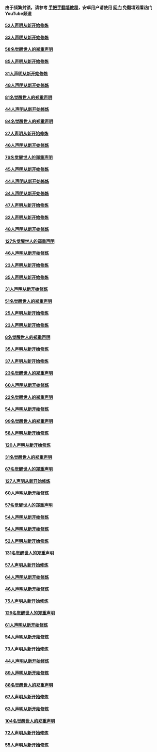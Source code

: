 #### 由于频繁封锁，请参考 [手把手翻墙教程](https://github.com/gfw-breaker/guides/wiki/)，安卓用户请使用 [网门](https://github.com/gfw-breaker/nogfw/blob/master/dl.md?t=03110400) 免翻墙观看热门YouTube频道 

#### [52人声明从新开始修炼](../pages/91/421846.md?t=03110400) 

#### [33人声明从新开始修炼](../pages/91/421804.md?t=03110400) 

#### [58名觉醒世人的郑重声明](../pages/91/421845.md?t=03110400) 

#### [85人声明从新开始修炼](../pages/91/421769.md?t=03110400) 

#### [31人声明从新开始修炼](../pages/91/421763.md?t=03110400) 

#### [48人声明从新开始修炼](../pages/91/421605.md?t=03110400) 

#### [81名觉醒世人的郑重声明](../pages/91/421656.md?t=03110400) 

#### [44人声明从新开始修炼](../pages/91/421544.md?t=03110400) 

#### [84名觉醒世人的郑重声明](../pages/91/421543.md?t=03110400) 

#### [27人声明从新开始修炼](../pages/91/421465.md?t=03110400) 

#### [46人声明从新开始修炼](../pages/91/421454.md?t=03110400) 

#### [76名觉醒世人的郑重声明](../pages/91/421453.md?t=03110400) 

#### [45人声明从新开始修炼](../pages/91/421452.md?t=03110400) 

#### [44人声明从新开始修炼](../pages/91/421422.md?t=03110400) 

#### [34人声明从新开始修炼](../pages/91/421322.md?t=03110400) 

#### [47人声明从新开始修炼](../pages/91/421264.md?t=03110400) 

#### [32人声明从新开始修炼](../pages/91/421225.md?t=03110400) 

#### [48人声明从新开始修炼](../pages/91/421202.md?t=03110400) 

#### [127名觉醒世人的郑重声明](../pages/91/421224.md?t=03110400) 

#### [46人声明从新开始修炼](../pages/91/421203.md?t=03110400) 

#### [23人声明从新开始修炼](../pages/91/421138.md?t=03110400) 

#### [35人声明从新开始修炼](../pages/91/421122.md?t=03110400) 

#### [31人声明从新开始修炼](../pages/91/421081.md?t=03110400) 

#### [51名觉醒世人的郑重声明](../pages/91/421080.md?t=03110400) 

#### [25人声明从新开始修炼](../pages/91/421020.md?t=03110400) 

#### [23人声明从新开始修炼](../pages/91/420884.md?t=03110400) 

#### [8名觉醒世人的郑重声明](../pages/91/420883.md?t=03110400) 

#### [35人声明从新开始修炼](../pages/91/420809.md?t=03110400) 

#### [37人声明从新开始修炼](../pages/91/420766.md?t=03110400) 

#### [23名觉醒世人的郑重声明](../pages/91/420765.md?t=03110400) 

#### [60人声明从新开始修炼](../pages/91/420727.md?t=03110400) 

#### [22名觉醒世人的郑重声明](../pages/91/420726.md?t=03110400) 

#### [54人声明从新开始修炼](../pages/91/420529.md?t=03110400) 

#### [99名觉醒世人的郑重声明](../pages/91/420528.md?t=03110400) 

#### [58人声明从新开始修炼](../pages/91/420198.md?t=03110400) 

#### [120人声明从新开始修炼](../pages/91/420141.md?t=03110400) 

#### [31名觉醒世人的郑重声明](../pages/91/420197.md?t=03110400) 

#### [67名觉醒世人的郑重声明](../pages/91/420140.md?t=03110400) 

#### [127人声明从新开始修炼](../pages/91/420082.md?t=03110400) 

#### [60人声明从新开始修炼](../pages/91/420081.md?t=03110400) 

#### [57名觉醒世人的郑重声明](../pages/91/420080.md?t=03110400) 

#### [54人声明从新开始修炼](../pages/91/419533.md?t=03110400) 

#### [54人声明从新开始修炼](../pages/91/419532.md?t=03110400) 

#### [52人声明从新开始修炼](../pages/91/419531.md?t=03110400) 

#### [131名觉醒世人的郑重声明](../pages/91/419530.md?t=03110400) 

#### [57人声明从新开始修炼](../pages/91/419430.md?t=03110400) 

#### [64人声明从新开始修炼](../pages/91/419429.md?t=03110400) 

#### [46人声明从新开始修炼](../pages/91/419428.md?t=03110400) 

#### [75人声明从新开始修炼](../pages/91/419427.md?t=03110400) 

#### [129名觉醒世人的郑重声明](../pages/91/419426.md?t=03110400) 

#### [61人声明从新开始修炼](../pages/91/419198.md?t=03110400) 

#### [54人声明从新开始修炼](../pages/91/419197.md?t=03110400) 

#### [73人声明从新开始修炼](../pages/91/419196.md?t=03110400) 

#### [44人声明从新开始修炼](../pages/91/419075.md?t=03110400) 

#### [89人声明从新开始修炼](../pages/91/419074.md?t=03110400) 

#### [88名觉醒世人的郑重声明](../pages/91/419195.md?t=03110400) 

#### [67人声明从新开始修炼](../pages/91/419073.md?t=03110400) 

#### [63人声明从新开始修炼](../pages/91/419072.md?t=03110400) 

#### [104名觉醒世人的郑重声明](../pages/91/419071.md?t=03110400) 

#### [72人声明从新开始修炼](../pages/91/418902.md?t=03110400) 

#### [55人声明从新开始修炼](../pages/91/418901.md?t=03110400) 

